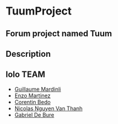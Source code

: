 # TuumProject
Forum project named Tuum
----------------------
## Description
lolo
TEAM
----------------------
- [Guillaume Mardinli](https://github.com/MardinliG)
- [Enzo Martinez](https://github.com/rodove-tv)
- [Corentin Bedo](https://github.com/Coco-Bd)
- [Nicolas Nguyen Van Thanh](https://github.com/nvtnicolas)
- [Gabriel De Bure](https://github.com/ElCabrii)